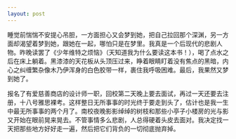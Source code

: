 ```yaml
---
layout: post
---
```


睡觉前惴惴不安提心吊胆，一方面担心又会梦到她，把自己拉回那个深渊，另一方面却渴望着梦到她，跟她在一起，哪怕只是在梦里。我真是一个后现代的悲剧人物。昨晚读罢了《少年维特之烦恼》（天知道我为什么要读这本书！），喝了点水之后在床上躺着。黑漆漆的天花板从头顶压过来，睁着眼睛盯着没有焦点的黑暗，内心之纠缠繁杂像木乃伊浑身的白色胶带一样，裹住我呼吸困难。最后，我果然又梦到她了。

报名了有爱慈善商店的设计师一职，回校第二天晚上要去面试，再过一天还要去注册，十八号雅思裸考。这样整日无所事事的时光终于要走到头了，估计也是我一生中最无所事事的两个月了。南校夜晚影影绰绰的树枝和那些小亭子小楼房的光与影又开始在眼前晃来晃去。不管事情多么悲剧，人总得硬着头皮去面对。我决定找一天把那些地方好好走一遍，然后把它们背负的一切彻底抛弃掉。
